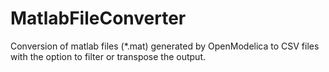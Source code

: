 # MatlabFileConverter
Conversion of matlab files (*.mat) generated by OpenModelica to CSV files with the option to filter or transpose the output.

